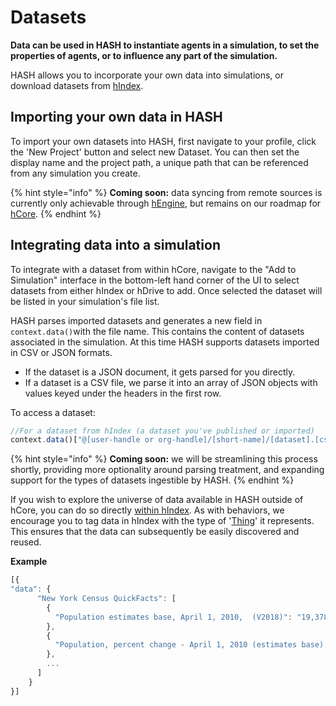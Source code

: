 # Datasets

**Data can be used in HASH to instantiate agents in a simulation, to set the properties of agents, or to influence any part of the simulation.**

HASH allows you to incorporate your own data into simulations, or download datasets from [hIndex](https://hash.ai/index).

## Importing your own data in HASH

To import your own datasets into HASH, first navigate to your profile, click the  'New Project' button and select new Dataset. You can then set the display name and the project path, a  unique path that can be referenced from any simulation you create.

{% hint style="info" %}
**Coming soon:** data syncing from remote sources is currently only achievable through [hEngine](https://hash.ai/platform/engine), but remains on our roadmap for [hCore](https://hash.ai/platform/core).
{% endhint %}

## Integrating data into a simulation

To integrate with a dataset from within hCore, navigate to the "Add to Simulation" interface in the bottom-left hand corner of the UI to select datasets from either hIndex or hDrive to add. Once selected the dataset will be listed in your simulation's file list.

HASH parses imported datasets and generates a new field in `context.data()`with the file name.  This contains the content of datasets associated in the simulation. At this time HASH supports datasets imported in CSV or JSON formats.

* If the dataset is a JSON document, it gets parsed for you directly.
* If a dataset is a CSV file, we parse it into an array of JSON objects with values keyed under the headers in the first row.

To access a dataset:

```javascript
//For a dataset from hIndex (a dataset you've published or imported)
context.data()["@[user-handle or org-handle]/[short-name]/[dataset].[csv or json]")
```

{% hint style="info" %}
**Coming soon:** we will be streamlining this process shortly, providing more optionality around parsing treatment, and expanding support for the types of datasets ingestible by HASH.
{% endhint %}

If you wish to explore the universe of data available in HASH outside of hCore, you can do so directly [within hIndex](https://hash.ai/index/search?contentType=Dataset&sort=popularity). As with behaviors, we encourage you to tag data in hIndex with the type of '[Thing](https://hash.ai/index/schemas/Thing)' it represents. This ensures that the data can subsequently be easily discovered and reused.

**Example**

```javascript
[{
"data": {
      "New York Census QuickFacts": [
        {
          "Population estimates base, April 1, 2010,  (V2018)": "19,378,124"
        },
        {
          "Population, percent change - April 1, 2010 (estimates base) to July 1, 2018,  (V2018)": "0.80%"
        },
        ...
      ]
    }
}]
```

